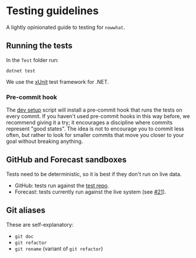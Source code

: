 # Testing guidelines

A lightly opinionated guide to testing for `nowwhat`.

## Running the tests

In the `Test` folder run:
```
dotnet test
```
We use the [xUnit](https://github.com/xunit/xunit) test framework for .NET.

### Pre-commit hook

The [dev setup](../script/dev-setup.sh) script will install a pre-commit hook that runs the tests on every commit. If you haven't used pre-commit hooks in this way before, we recommend giving it a try; it encourages a discipline where commits represent "good states". The idea is not to encourage you to commit less often, but rather to look for smaller commits that move you closer to your goal without breaking anything.

## GitHub and Forecast sandboxes

Tests need to be deterministic, so it is best if they don't run on live data.
- GitHub: tests run against the [test repo](https://github.com/alan-turing-institute/Hut23-test).
- Forecast: tests currently run against the live system (see [#21](/../../issues/21)).

## Git aliases

These are self-explanatory:

- `git doc`
- `git refactor`
- `git rename` (variant of `git refactor`)
